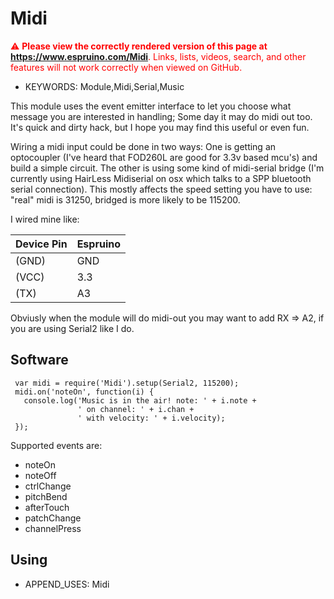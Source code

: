 <!--- Copyright (c) 2014 Luca S.G.de Marinis, loop23-at-gmail.com. See the file LICENSE for copying permission. -->
Midi
====

<span style="color:red">:warning: **Please view the correctly rendered version of this page at https://www.espruino.com/Midi**. Links, lists, videos, search, and other features will not work correctly when viewed on GitHub.</span>

* KEYWORDS: Module,Midi,Serial,Music

This module uses the event emitter interface to let you choose what message you are
interested in handling; Some day it may do midi out too. It's quick and dirty hack,
but I hope you may find this useful or even fun.

Wiring a midi input could be done in two ways: One is getting an optocoupler (I've heard
that FOD260L are good for 3.3v based mcu's) and build a simple circuit. The other is
using some kind of midi-serial bridge (I'm currently using HairLess Midiserial on osx which talks
to a SPP bluetooth serial connection). This mostly affects the speed setting you have to use:
"real" midi is 31250, bridged is more likely to be 115200.

I wired mine like:

| Device Pin | Espruino |
| ---------- | -------- |
| (GND)      | GND      |
| (VCC)      | 3.3      |
| (TX)       | A3       |

Obviusly when the module will do midi-out you may want to add RX => A2, if you are using Serial2 like I do.

Software
-----

```
 var midi = require('Midi').setup(Serial2, 115200);
 midi.on('noteOn', function(i) {
   console.log('Music is in the air! note: ' + i.note + 
               ' on channel: ' + i.chan + 
               ' with velocity: ' + i.velocity);
 });
```

Supported events are:

  * noteOn
  * noteOff
  * ctrlChange
  * pitchBend
  * afterTouch
  * patchChange
  * channelPress

Using 
-----

* APPEND_USES: Midi
